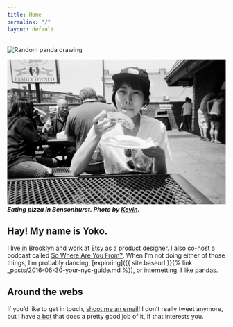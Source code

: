 ```yaml
---
title: Home
permalink: "/"
layout: default
---
```


<!-- Random panda -->
<img id="header-panda" class="size-sm mt-2 nml-5" alt="Random panda drawing"/>

<script type="text/javascript">
insertPanda(); 
</script>

**![A photo of me eating pizza in Bensonhurst](/assets/2018-05-05-yoko.jpg)
_Eating pizza in Bensonhurst. Photo by [Kevin](https://kiwimonk.com)._**

## Hay! My name is Yoko.

I live in Brooklyn and work at [Etsy](https://etsy.com) as a product designer. I also co-host a podcast called [So Where Are You From?](https://swayfpodcast.com). When I’m not doing either of those things, I’m probably dancing, [exploring]({{ site.baseurl }}{% link _posts/2016-06-30-your-nyc-guide.md %}), or internetting. I like pandas.

## Around the webs

If you’d like to get in touch, [shoot me an email](mailto:ysohama+yokois@gmail.com)! I don’t really tweet anymore, but I have [a bot](https://twitter.com/psyoko_ebooks) that does a pretty good job of it, if that interests you.

<!--        
As told by Kevin Huynh

Yoko
Is a very special person
One time she worked at a place
Blah blah blah
Ok let’s get real

My name is Yoko
I have friends, three to be exact
One of them is a feral cat in a parking lot near my home
I like hangin’, dancin’, and sometimes being alone (that’s important)

If I were stranded on a desert island and could only have three cuisines of food, I would have Japanese food, Japanese food, and Japanese food. 
Just kidding, it’s Japanese, Vietnamese, and Italian.

I host a podcast—whatever.
I like pandas—whatever.

Ten years from now, you’re gonna say you’re lucky to know me.

YOKO OUT 
-->